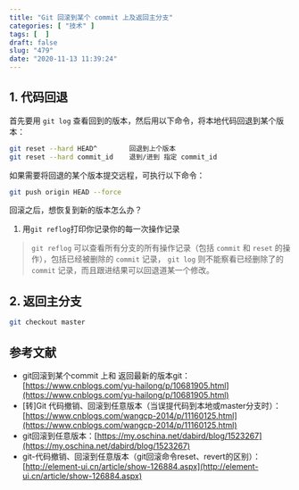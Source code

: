 ```yaml
---
title: "Git 回滚到某个 commit 上及返回主分支"
categories: [ "技术" ]
tags: [  ]
draft: false
slug: "479"
date: "2020-11-13 11:39:24"
---
```


## 1. 代码回退

首先要用 `git log` 查看回到的版本，然后用以下命令，将本地代码回退到某个版本：

```bash
git reset --hard HEAD^        回退到上个版本
git reset --hard commit_id    退到/进到 指定 commit_id
```

如果需要将回退的某个版本提交远程，可执行以下命令：

```bash
git push origin HEAD --force
```

回滚之后，想恢复到新的版本怎么办？

1. 用`git reflog`打印你记录你的每一次操作记录

> `git reflog` 可以查看所有分支的所有操作记录（包括 `commit` 和 `reset` 的操作），包括已经被删除的 `commit` 记录， `git log` 则不能察看已经删除了的 `commit` 记录，而且跟进结果可以回退道某一个修改。

## 2. 返回主分支

```bash
git checkout master
```

## 参考文献

- git回滚到某个commit 上和 返回最新的版本git：[https://www.cnblogs.com/yu-hailong/p/10681905.html](https://www.cnblogs.com/yu-hailong/p/10681905.html)
- [转]Git 代码撤销、回滚到任意版本（当误提代码到本地或master分支时）：[https://www.cnblogs.com/wangcp-2014/p/11160125.html](https://www.cnblogs.com/wangcp-2014/p/11160125.html)
- git回滚到任意版本：[https://my.oschina.net/dabird/blog/1523267](https://my.oschina.net/dabird/blog/1523267)
- git-代码撤销、回滚到任意版本（git回滚命令reset、revert的区别）：[http://element-ui.cn/article/show-126884.aspx](http://element-ui.cn/article/show-126884.aspx)